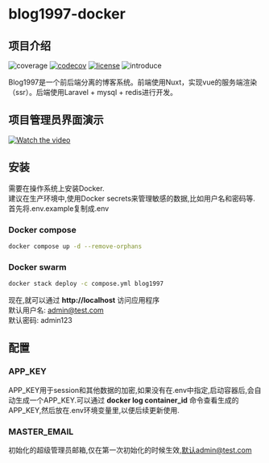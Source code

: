# blog1997-docker

## 项目介绍
![coverage](https://img.shields.io/codecov/c/github/youLookLikeDelicious/blog1997)
[![codecov](https://codecov.io/gh/youLookLikeDelicious/blog1997-api/branch/master/graph/badge.svg?token=4GY5UED0WI)](https://codecov.io/gh/youLookLikeDelicious/blog1997-api)
[![license](https://img.shields.io/github/license/youLookLikeDelicious/blog1997-docker)](https://github.com/youLookLikeDelicious/blog1997-docker/blob/main/LICENSE)
![introduce](https://img.wenhairu.com/images/2023/01/06/7pe0S.png)

Blog1997是一个前后端分离的博客系统。前端使用Nuxt，实现vue的服务端渲染（ssr）。后端使用Laravel + mysql + redis进行开发。

## 项目管理员界面演示

[![Watch the video](https://raw.github.com/GabLeRoux/WebMole/master/ressources/WebMole_Youtube_Video.png)](http://go.plvideo.cn/front/video/preview?vid=43876a053a5729ff357674c4390011c9_4)

## 安装

需要在操作系统上安装Docker.  
建议在生产环境中,使用Docker secrets来管理敏感的数据,比如用户名和密码等.  
首先将.env.example复制成.env  

### Docker compose

```bash
docker compose up -d --remove-orphans
```

### Docker swarm

```bash
docker stack deploy -c compose.yml blog1997
```

现在,就可以通过 **http://localhost** 访问应用程序  
默认用户名: admin@test.com  
默认密码: admin123  

## 配置

### APP_KEY

APP_KEY用于session和其他数据的加密,如果没有在.env中指定,启动容器后,会自动生成一个APP_KEY.可以通过 **docker log container_id** 命令查看生成的APP_KEY,然后放在.env环境变量里,以便后续更新使用.

### MASTER_EMAIL

初始化的超级管理员邮箱,仅在第一次初始化的时候生效,默认admin@test.com  
